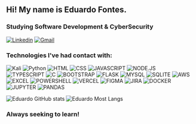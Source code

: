 ## Hi! My name is Eduardo Fontes.

### Studying Software Development & CyberSecurity

[![Linkedin](https://img.shields.io/badge/LinkedIn-0077B5?style=for-the-badge&logo=linkedin&logoColor=white)](https://www.linkedin.com/in/eduardo-da-silva-fontes/)
[![Gmail](https://img.shields.io/badge/Gmail-D14836?style=for-the-badge&logo=gmail&logoColor=white)](mailto:eduardo4silvafontes@gmail.com)

### Technologies I've had contact with:
![Kali](https://img.shields.io/badge/Kali_Linux-557C94?style=for-the-badge&logo=kali-linux&logoColor=white)
![Python](https://img.shields.io/badge/Python-3776AB?style=for-the-badge&logo=python&logoColor=white)
![HTML](https://img.shields.io/badge/HTML5-E34F26?style=for-the-badge&logo=html5&logoColor=white)
![CSS](https://img.shields.io/badge/CSS3-1572B6?style=for-the-badge&logo=css3&logoColor=white)
![JAVASCRIPT](https://img.shields.io/badge/JavaScript-F7DF1E?style=for-the-badge&logo=javascript&logoColor=black)
![NODE.JS](https://img.shields.io/badge/Node.js-43853D?style=for-the-badge&logo=node.js&logoColor=white)
![TYPESCRIPT](https://img.shields.io/badge/TypeScript-007ACC?style=for-the-badge&logo=typescript&logoColor=white)
![C](https://img.shields.io/badge/C-00599C?style=for-the-badge&logo=c&logoColor=white)
![BOOTSTRAP](https://img.shields.io/badge/Bootstrap-563D7C?style=for-the-badge&logo=bootstrap&logoColor=white)
![FLASK](https://img.shields.io/badge/Flask-000000?style=for-the-badge&logo=flask&logoColor=white)
![MYSQL](https://img.shields.io/badge/MySQL-005C84?style=for-the-badge&logo=mysql&logoColor=white)
![SQLITE](https://img.shields.io/badge/SQLite-07405E?style=for-the-badge&logo=sqlite&logoColor=white)
![AWS](https://img.shields.io/badge/Amazon_AWS-232F3E?style=for-the-badge&logo=amazon-aws&logoColor=white)
![EXCEL](https://img.shields.io/badge/Microsoft_Excel-217346?style=for-the-badge&logo=microsoft-excel&logoColor=white)
![POWERSHELL](https://img.shields.io/badge/Powershell-2CA5E0?style=for-the-badge&logo=powershell&logoColor=white)
![VERCEL](https://img.shields.io/badge/Vercel-000000?style=for-the-badge&logo=vercel&logoColor=white)
![FIGMA](https://img.shields.io/badge/Figma-F24E1E?style=for-the-badge&logo=figma&logoColor=white)
![JIRA](https://img.shields.io/badge/Jira-0052CC?style=for-the-badge&logo=Jira&logoColor=white)
![DOCKER](https://img.shields.io/badge/docker-007ACC?style=for-the-badge&logo=Docker&logoColor=white
)
![JUPYTER](https://img.shields.io/badge/Jupyter-F24E1E?style=for-the-badge&logo=Jupyter&logoColor=white
)
![PANDAS](https://img.shields.io/badge/Pandas-07405E?style=for-the-badge&logo=Pandas&logoColor=white
)

![Eduardo GitHub stats](https://github-readme-stats.vercel.app/api?username=DuuhZero&show_icons=true&theme=dark)
![Eduardo Most Langs](https://github-readme-stats.vercel.app/api/top-langs/?username=DuuhZero&layout=donut&theme=dark)

### Always seeking to learn!
